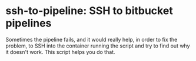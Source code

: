 # ssh-to-pipeline: SSH to bitbucket pipelines

Sometimes the pipeline fails, and it would really help, in order to fix the
problem, to SSH into the container running the script and try to find out
why it doesn't work. This script helps you do that.

